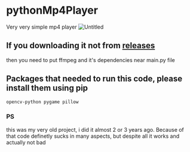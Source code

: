 # pythonMp4Player
Very very simple mp4 player
![Untitled](https://github.com/SAANN3/pythonMp4Player/assets/95036865/cca45ac9-9ad8-4682-a112-37dfed3d679b)


## If you downloading it not from [releases](https://github.com/SAANN3/pythonMp4Player/releases)
then you need to put ffmpeg and it's dependencies near main.py file
## Packages that needed to run this code, please install them using pip
```
opencv-python pygame pillow
```
### PS
this was my very old project, i did it almost 2 or 3 years ago. Because of that code definetly sucks in many aspects, but despite all it works and actually not  bad
